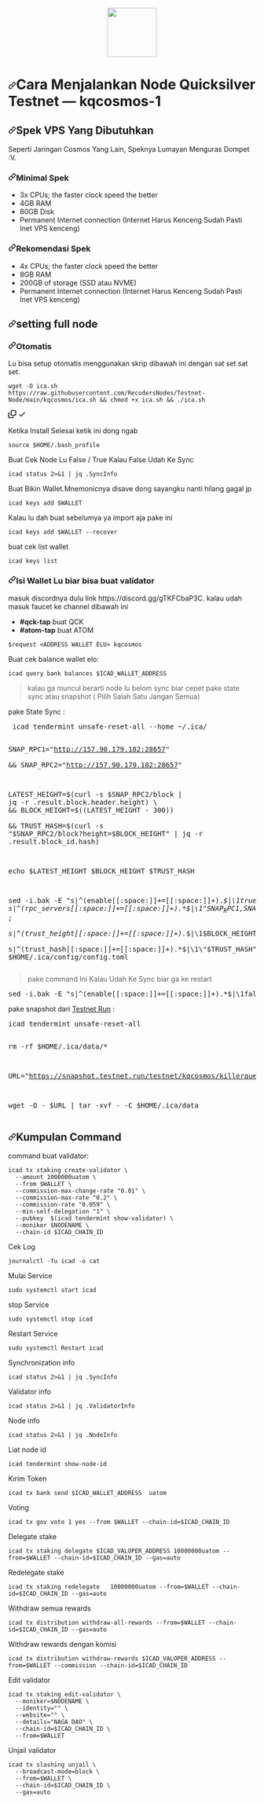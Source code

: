 <p align="center" dir="auto">
  <a target="_blank" rel="noopener noreferrer" href="https://user-images.githubusercontent.com/50621007/166148846-93575afe-e3ce-4ca5-a3f7-a21e8a8609cb.png"><img height="100" src="https://user-images.githubusercontent.com/50621007/166148846-93575afe-e3ce-4ca5-a3f7-a21e8a8609cb.png" style="max-width: 100%;"></a>
</p>

<h1 dir="auto"><a id="user-content-cara-menjalankan-node-quicksilver--kqcosmos-1" class="anchor" aria-hidden="true" href="#cara-menjalankan-node-ICAD--kqcosmos-1"><svg class="octicon octicon-link" viewBox="0 0 16 16" version="1.1" width="16" height="16" aria-hidden="true"><path fill-rule="evenodd" d="M7.775 3.275a.75.75 0 001.06 1.06l1.25-1.25a2 2 0 112.83 2.83l-2.5 2.5a2 2 0 01-2.83 0 .75.75 0 00-1.06 1.06 3.5 3.5 0 004.95 0l2.5-2.5a3.5 3.5 0 00-4.95-4.95l-1.25 1.25zm-4.69 9.64a2 2 0 010-2.83l2.5-2.5a2 2 0 012.83 0 .75.75 0 001.06-1.06 3.5 3.5 0 00-4.95 0l-2.5 2.5a3.5 3.5 0 004.95 4.95l1.25-1.25a.75.75 0 00-1.06-1.06l-1.25 1.25a2 2 0 01-2.83 0z"></path></svg></a>Cara Menjalankan Node Quicksilver Testnet — kqcosmos-1</h1>

<h2 dir="auto"><a id="user-content-hardware-requirements" class="anchor" aria-hidden="true" href="#hardware-requirements"><svg class="octicon octicon-link" viewBox="0 0 16 16" version="1.1" width="16" height="16" aria-hidden="true"><path fill-rule="evenodd" d="M7.775 3.275a.75.75 0 001.06 1.06l1.25-1.25a2 2 0 112.83 2.83l-2.5 2.5a2 2 0 01-2.83 0 .75.75 0 00-1.06 1.06 3.5 3.5 0 004.95 0l2.5-2.5a3.5 3.5 0 00-4.95-4.95l-1.25 1.25zm-4.69 9.64a2 2 0 010-2.83l2.5-2.5a2 2 0 012.83 0 .75.75 0 001.06-1.06 3.5 3.5 0 00-4.95 0l-2.5 2.5a3.5 3.5 0 004.95 4.95l1.25-1.25a.75.75 0 00-1.06-1.06l-1.25 1.25a2 2 0 01-2.83 0z"></path></svg></a>Spek VPS Yang Dibutuhkan</h2>
<p dir="auto">Seperti Jaringan Cosmos Yang Lain, Speknya Lumayan Menguras Dompet :V.</p>
<h3 dir="auto"><a id="user-content-minimum-hardware-requirements" class="anchor" aria-hidden="true" href="#minimum-hardware-requirements"><svg class="octicon octicon-link" viewBox="0 0 16 16" version="1.1" width="16" height="16" aria-hidden="true"><path fill-rule="evenodd" d="M7.775 3.275a.75.75 0 001.06 1.06l1.25-1.25a2 2 0 112.83 2.83l-2.5 2.5a2 2 0 01-2.83 0 .75.75 0 00-1.06 1.06 3.5 3.5 0 004.95 0l2.5-2.5a3.5 3.5 0 00-4.95-4.95l-1.25 1.25zm-4.69 9.64a2 2 0 010-2.83l2.5-2.5a2 2 0 012.83 0 .75.75 0 001.06-1.06 3.5 3.5 0 00-4.95 0l-2.5 2.5a3.5 3.5 0 004.95 4.95l1.25-1.25a.75.75 0 00-1.06-1.06l-1.25 1.25a2 2 0 01-2.83 0z"></path></svg></a>Minimal Spek</h3>
<ul dir="auto">
<li>3x CPUs; the faster clock speed the better</li>
<li>4GB RAM</li>
<li>80GB Disk</li>
<li>Permanent Internet connection (Internet Harus Kenceng Sudah Pasti Inet VPS kenceng)</li>
</ul>

<h3 dir="auto"><a id="user-content-recommended-hardware-requirements" class="anchor" aria-hidden="true" href="#recommedasi-spek"><svg class="octicon octicon-link" viewBox="0 0 16 16" version="1.1" width="16" height="16" aria-hidden="true"><path fill-rule="evenodd" d="M7.775 3.275a.75.75 0 001.06 1.06l1.25-1.25a2 2 0 112.83 2.83l-2.5 2.5a2 2 0 01-2.83 0 .75.75 0 00-1.06 1.06 3.5 3.5 0 004.95 0l2.5-2.5a3.5 3.5 0 00-4.95-4.95l-1.25 1.25zm-4.69 9.64a2 2 0 010-2.83l2.5-2.5a2 2 0 012.83 0 .75.75 0 001.06-1.06 3.5 3.5 0 00-4.95 0l-2.5 2.5a3.5 3.5 0 004.95 4.95l1.25-1.25a.75.75 0 00-1.06-1.06l-1.25 1.25a2 2 0 01-2.83 0z"></path></svg></a>Rekomendasi Spek</h3>
<ul dir="auto">
<li>4x CPUs; the faster clock speed the better</li>
<li>8GB RAM</li>
<li>200GB of storage (SSD atau NVME)</li>
<li>Permanent Internet connection (Internet Harus Kenceng Sudah Pasti Inet VPS kenceng)</li>
</ul>
<h2 dir="auto"><a id="user-content-set-up-your-quicksilver-fullnode" class="anchor" aria-hidden="true" href="#setting-fullnode"><svg class="octicon octicon-link" viewBox="0 0 16 16" version="1.1" width="16" height="16" aria-hidden="true"><path fill-rule="evenodd" d="M7.775 3.275a.75.75 0 001.06 1.06l1.25-1.25a2 2 0 112.83 2.83l-2.5 2.5a2 2 0 01-2.83 0 .75.75 0 00-1.06 1.06 3.5 3.5 0 004.95 0l2.5-2.5a3.5 3.5 0 00-4.95-4.95l-1.25 1.25zm-4.69 9.64a2 2 0 010-2.83l2.5-2.5a2 2 0 012.83 0 .75.75 0 001.06-1.06 3.5 3.5 0 00-4.95 0l-2.5 2.5a3.5 3.5 0 004.95 4.95l1.25-1.25a.75.75 0 00-1.06-1.06l-1.25 1.25a2 2 0 01-2.83 0z"></path></svg></a>setting full node</h2>
<h3 dir="auto"><a id="user-content-option-1-automatic" class="anchor" aria-hidden="true" href="#option-1-automatic"><svg class="octicon octicon-link" viewBox="0 0 16 16" version="1.1" width="16" height="16" aria-hidden="true"><path fill-rule="evenodd" d="M7.775 3.275a.75.75 0 001.06 1.06l1.25-1.25a2 2 0 112.83 2.83l-2.5 2.5a2 2 0 01-2.83 0 .75.75 0 00-1.06 1.06 3.5 3.5 0 004.95 0l2.5-2.5a3.5 3.5 0 00-4.95-4.95l-1.25 1.25zm-4.69 9.64a2 2 0 010-2.83l2.5-2.5a2 2 0 012.83 0 .75.75 0 001.06-1.06 3.5 3.5 0 00-4.95 0l-2.5 2.5a3.5 3.5 0 004.95 4.95l1.25-1.25a.75.75 0 00-1.06-1.06l-1.25 1.25a2 2 0 01-2.83 0z"></path></svg></a>Otomatis</h3>
<p dir="auto">Lu bisa setup otomatis menggunakan skrip dibawah ini dengan sat set sat set.</p>
<div class="snippet-clipboard-content notranslate position-relative overflow-auto"><pre class="notranslate"><code>wget -O ica.sh https://raw.githubusercontent.com/RecodersNodes/Testnet-Node/main/kqcosmos/ica.sh &amp;&amp; chmod +x ica.sh &amp;&amp; ./ica.sh
</code></pre><div class="zeroclipboard-container position-absolute right-0 top-0">
    <clipboard-copy aria-label="Copy" class="ClipboardButton btn js-clipboard-copy m-2 p-0 tooltipped-no-delay" data-copy-feedback="Copied!" data-tooltip-direction="w" value="wget -O ica.sh https://raw.githubusercontent.com/RecodersNodes/Testnet-Node/main/kqcosmos/ica.sh &amp;&amp; chmod +x ica.sh &amp;&amp; ./ica.sh" tabindex="0" role="button" style="display: inherit;">
      <svg aria-hidden="true" height="16" viewBox="0 0 16 16" version="1.1" width="16" data-view-component="true" class="octicon octicon-copy js-clipboard-copy-icon m-2">
    <path fill-rule="evenodd" d="M0 6.75C0 5.784.784 5 1.75 5h1.5a.75.75 0 010 1.5h-1.5a.25.25 0 00-.25.25v7.5c0 .138.112.25.25.25h7.5a.25.25 0 00.25-.25v-1.5a.75.75 0 011.5 0v1.5A1.75 1.75 0 019.25 16h-7.5A1.75 1.75 0 010 14.25v-7.5z"></path><path fill-rule="evenodd" d="M5 1.75C5 .784 5.784 0 6.75 0h7.5C15.216 0 16 .784 16 1.75v7.5A1.75 1.75 0 0114.25 11h-7.5A1.75 1.75 0 015 9.25v-7.5zm1.75-.25a.25.25 0 00-.25.25v7.5c0 .138.112.25.25.25h7.5a.25.25 0 00.25-.25v-7.5a.25.25 0 00-.25-.25h-7.5z"></path>
</svg>
      <svg aria-hidden="true" height="16" viewBox="0 0 16 16" version="1.1" width="16" data-view-component="true" class="octicon octicon-check js-clipboard-check-icon color-fg-success d-none m-2">
    <path fill-rule="evenodd" d="M13.78 4.22a.75.75 0 010 1.06l-7.25 7.25a.75.75 0 01-1.06 0L2.22 9.28a.75.75 0 011.06-1.06L6 10.94l6.72-6.72a.75.75 0 011.06 0z"></path>
</svg>
    </clipboard-copy>
  </div></div>
<p dir="auto">Ketika Install Selesai ketik ini dong ngab</p>
<pre class="notranslate"><code>source $HOME/.bash_profile
</code></pre>
<p dir="auto">Buat Cek Node Lu False / True Kalau False Udah Ke Sync</p>
<pre class="notranslate"><code>icad status 2&gt;&amp;1 | jq .SyncInfo
</code></pre>
<p dir="auto">Buat Bikin Wallet.Mnemonicnya disave dong sayangku nanti hilang gagal jp</p>
<pre class="notranslate"><code>icad keys add $WALLET
</code></pre>
<p dir="auto">Kalau lu dah buat sebelumya ya import aja pake ini</p>
<pre class="notranslate"><code>icad keys add $WALLET --recover
</code></pre>
<p dir="auto">buat cek list wallet</p>
<pre class="notranslate"><code>icad keys list
</code></pre>
<h3 dir="auto"><a id="user-content-fund-your-wallet" class="anchor" aria-hidden="true" href="#fund-your-wallet"><svg class="octicon octicon-link" viewBox="0 0 16 16" version="1.1" width="16" height="16" aria-hidden="true"><path fill-rule="evenodd" d="M7.775 3.275a.75.75 0 001.06 1.06l1.25-1.25a2 2 0 112.83 2.83l-2.5 2.5a2 2 0 01-2.83 0 .75.75 0 00-1.06 1.06 3.5 3.5 0 004.95 0l2.5-2.5a3.5 3.5 0 00-4.95-4.95l-1.25 1.25zm-4.69 9.64a2 2 0 010-2.83l2.5-2.5a2 2 0 012.83 0 .75.75 0 001.06-1.06 3.5 3.5 0 00-4.95 0l-2.5 2.5a3.5 3.5 0 004.95 4.95l1.25-1.25a.75.75 0 00-1.06-1.06l-1.25 1.25a2 2 0 01-2.83 0z"></path></svg></a>Isi Wallet Lu biar bisa buat validator</h3>
<p dir="auto">masuk discordnya dulu link https://discord.gg/gTKFCbaP3C. kalau udah masuk faucet ke channel dibawah ini</p>
<ul dir="auto">
<li><strong>#qck-tap</strong> buat QCK</li>
<li><strong>#atom-tap</strong> buat ATOM</li>
</ul>
<pre class="notranslate"><code>$request &lt;ADDRESS WALLET ELU&gt; kqcosmos
</code></pre>
<p dir="auto">Buat cek balance wallet elo:</p>
<pre class="notranslate"><code>icad query bank balances $ICAD_WALLET_ADDRESS
</code></pre>
<blockquote>
<p dir="auto">kalau ga muncul berarti node lu belom sync biar cepet pake state sync atau snapshot ( Pilih Salah Satu Jangan Semua)</p>
</blockquote>
<p dir="auto">pake State Sync</a> :</p>
<pre class="notranslate"> icad tendermint unsafe-reset-all --home ~/.ica/

SNAP_RPC1="http://157.90.179.182:28657" \
&& SNAP_RPC2="http://157.90.179.182:28657"

LATEST_HEIGHT=$(curl -s $SNAP_RPC2/block | jq -r .result.block.header.height) \
&& BLOCK_HEIGHT=$((LATEST_HEIGHT - 300)) \
&& TRUST_HASH=$(curl -s "$SNAP_RPC2/block?height=$BLOCK_HEIGHT" | jq -r .result.block_id.hash)

echo $LATEST_HEIGHT $BLOCK_HEIGHT $TRUST_HASH

sed -i.bak -E "s|^(enable[[:space:]]+=[[:space:]]+).*$|\1true| ; \
s|^(rpc_servers[[:space:]]+=[[:space:]]+).*$|\1\"$SNAP_RPC1,$SNAP_RPC2\"| ; \
s|^(trust_height[[:space:]]+=[[:space:]]+).*$|\1$BLOCK_HEIGHT| ; \
s|^(trust_hash[[:space:]]+=[[:space:]]+).*$|\1\"$TRUST_HASH\"|" $HOME/.ica/config/config.toml
</code></pre>
<blockquote>
<p dir="auto"> pake command Ini Kalau Udah Ke Sync biar ga ke restart </p>
</blockquote>
<pre class="notranslate">sed -i.bak -E "s|^(enable[[:space:]]+=[[:space:]]+).*$|\1false|" $HOME/.ica/config/config.toml 
</code></pre>
<p dir="auto">pake snapshot dari <a href="https://snapshot.testnet.run" rel="nofollow">Testnet Run</a> :</p>
<pre class="notranslate">icad tendermint unsafe-reset-all

rm -rf $HOME/.ica/data/*

URL="https://snapshot.testnet.run/testnet/kqcosmos/killerqueen-1_2022-06-30.tar"

wget -O - $URL | tar -xvf - -C $HOME/.ica/data
</code></pre>
<h2 dir="auto"><a id="user-content-usefull-commands" class="anchor" aria-hidden="true" href="#usefull-commands"><svg class="octicon octicon-link" viewBox="0 0 16 16" version="1.1" width="16" height="16" aria-hidden="true"><path fill-rule="evenodd" d="M7.775 3.275a.75.75 0 001.06 1.06l1.25-1.25a2 2 0 112.83 2.83l-2.5 2.5a2 2 0 01-2.83 0 .75.75 0 00-1.06 1.06 3.5 3.5 0 004.95 0l2.5-2.5a3.5 3.5 0 00-4.95-4.95l-1.25 1.25zm-4.69 9.64a2 2 0 010-2.83l2.5-2.5a2 2 0 012.83 0 .75.75 0 001.06-1.06 3.5 3.5 0 00-4.95 0l-2.5 2.5a3.5 3.5 0 004.95 4.95l1.25-1.25a.75.75 0 00-1.06-1.06l-1.25 1.25a2 2 0 01-2.83 0z"></path></svg></a>Kumpulan Command</h2>
<p dir="auto">command buat validator:</p>
<pre class="notranslate"><code>icad tx staking create-validator \
  --amount 1000000uatom \
  --from $WALLET \
  --commission-max-change-rate "0.01" \
  --commission-max-rate "0.2" \
  --commission-rate "0.059" \
  --min-self-delegation "1" \
  --pubkey  $(icad tendermint show-validator) \
  --moniker $NODENAME \
  --chain-id $ICAD_CHAIN_ID
</code></pre>
<p dir="auto">Cek Log</p>
<pre class="notranslate"><code>journalctl -fu icad -o cat
</code></pre>
<p dir="auto">Mulai Service</p>
<pre class="notranslate"><code>sudo systemctl start icad
</code></pre>
<p dir="auto">stop Service</p>
<pre class="notranslate"><code>sudo systemctl stop icad
</code></pre>
<p dir="auto">Restart Service</p>
<pre class="notranslate"><code>sudo systemctl Restart icad
</code></pre>
<p dir="auto">Synchronization info</p>
<pre class="notranslate"><code>icad status 2>&1 | jq .SyncInfo
</code></pre>
<p dir="auto">Validator info</p>
<pre class="notranslate"><code>icad status 2>&1 | jq .ValidatorInfo
</code></pre>
<p dir="auto">Node info</p>
<pre class="notranslate"><code>icad status 2>&1 | jq .NodeInfo
</code></pre>
<p dir="auto">Liat node id</p>
<pre class="notranslate"><code>icad tendermint show-node-id
</code></pre>
<p dir="auto">Kirim Token</p>
<pre class="notranslate"><code>icad tx bank send $ICAD_WALLET_ADDRESS <TO_ICAD_WALLET_ADDRESS> <JUMLAHTOKEN>uatom
</code></pre>
<p dir="auto">Voting</p>
<pre class="notranslate"><code>icad tx gov vote 1 yes --from $WALLET --chain-id=$ICAD_CHAIN_ID
</code></pre>
<p dir="auto">Delegate stake</p>
<pre class="notranslate"><code>icad tx staking delegate $ICAD_VALOPER_ADDRESS 10000000uatom --from=$WALLET --chain-id=$ICAD_CHAIN_ID --gas=auto
</code></pre>
<p dir="auto">Redelegate stake</p>
<pre class="notranslate"><code>icad tx staking redelegate <srcValidatorAddress> <destValidatorAddress> 10000000uatom --from=$WALLET --chain-id=$ICAD_CHAIN_ID --gas=auto
</code></pre>
<p dir="auto">Withdraw semua rewards</p>
<pre class="notranslate"><code>icad tx distribution withdraw-all-rewards --from=$WALLET --chain-id=$ICAD_CHAIN_ID --gas=auto
</code></pre>
<p dir="auto">Withdraw rewards dengan komisi</p>
<pre class="notranslate"><code>icad tx distribution withdraw-rewards $ICAD_VALOPER_ADDRESS --from=$WALLET --commission --chain-id=$ICAD_CHAIN_ID
</code></pre>
<p dir="auto">Edit validator</p>
<pre class="notranslate"><code>icad tx staking edit-validator \
  --moniker=$NODENAME \
  --identity="" \
  --website="" \
  --details="NAGA DAO" \
  --chain-id=$ICAD_CHAIN_ID \
  --from=$WALLET
</code></pre>
<p dir="auto">Unjail validator</p>
<pre class="notranslate"><code>icad tx slashing unjail \
  --broadcast-mode=block \
  --from=$WALLET \
  --chain-id=$ICAD_CHAIN_ID \
  --gas=auto
</code></pre>
